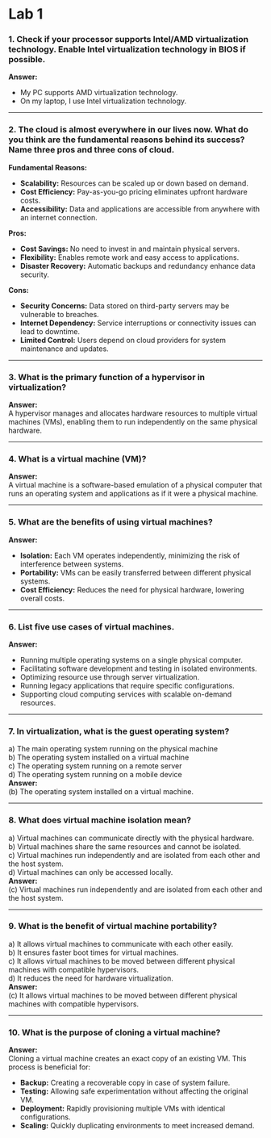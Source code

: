 # Lab 1

### 1. Check if your processor supports Intel/AMD virtualization technology. Enable Intel virtualization technology in BIOS if possible.
**Answer:**  
- My PC supports AMD virtualization technology.  
- On my laptop, I use Intel virtualization technology.

---

### 2. The cloud is almost everywhere in our lives now. What do you think are the fundamental reasons behind its success? Name three pros and three cons of cloud.
**Fundamental Reasons:**  
- **Scalability:** Resources can be scaled up or down based on demand.  
- **Cost Efficiency:** Pay-as-you-go pricing eliminates upfront hardware costs.  
- **Accessibility:** Data and applications are accessible from anywhere with an internet connection.

**Pros:**  
- **Cost Savings:** No need to invest in and maintain physical servers.  
- **Flexibility:** Enables remote work and easy access to applications.  
- **Disaster Recovery:** Automatic backups and redundancy enhance data security.

**Cons:**  
- **Security Concerns:** Data stored on third-party servers may be vulnerable to breaches.  
- **Internet Dependency:** Service interruptions or connectivity issues can lead to downtime.  
- **Limited Control:** Users depend on cloud providers for system maintenance and updates.

---

### 3. What is the primary function of a hypervisor in virtualization?
**Answer:**  
A hypervisor manages and allocates hardware resources to multiple virtual machines (VMs), enabling them to run independently on the same physical hardware.

---

### 4. What is a virtual machine (VM)?
**Answer:**  
A virtual machine is a software-based emulation of a physical computer that runs an operating system and applications as if it were a physical machine.

---

### 5. What are the benefits of using virtual machines?
**Answer:**  
- **Isolation:** Each VM operates independently, minimizing the risk of interference between systems.  
- **Portability:** VMs can be easily transferred between different physical systems.  
- **Cost Efficiency:** Reduces the need for physical hardware, lowering overall costs.

---

### 6. List five use cases of virtual machines.
**Answer:**  
- Running multiple operating systems on a single physical computer.  
- Facilitating software development and testing in isolated environments.  
- Optimizing resource use through server virtualization.  
- Running legacy applications that require specific configurations.  
- Supporting cloud computing services with scalable on-demand resources.

---

### 7. In virtualization, what is the guest operating system?
a) The main operating system running on the physical machine  
b) The operating system installed on a virtual machine  
c) The operating system running on a remote server  
d) The operating system running on a mobile device  
**Answer:**  
(b) The operating system installed on a virtual machine.

---

### 8. What does virtual machine isolation mean?
a) Virtual machines can communicate directly with the physical hardware.  
b) Virtual machines share the same resources and cannot be isolated.  
c) Virtual machines run independently and are isolated from each other and the host system.  
d) Virtual machines can only be accessed locally.  
**Answer:**  
(c) Virtual machines run independently and are isolated from each other and the host system.

---

### 9. What is the benefit of virtual machine portability?
a) It allows virtual machines to communicate with each other easily.  
b) It ensures faster boot times for virtual machines.  
c) It allows virtual machines to be moved between different physical machines with compatible hypervisors.  
d) It reduces the need for hardware virtualization.  
**Answer:**  
(c) It allows virtual machines to be moved between different physical machines with compatible hypervisors.

---

### 10. What is the purpose of cloning a virtual machine?
**Answer:**  
Cloning a virtual machine creates an exact copy of an existing VM. This process is beneficial for:
- **Backup:** Creating a recoverable copy in case of system failure.
- **Testing:** Allowing safe experimentation without affecting the original VM.
- **Deployment:** Rapidly provisioning multiple VMs with identical configurations.
- **Scaling:** Quickly duplicating environments to meet increased demand.
